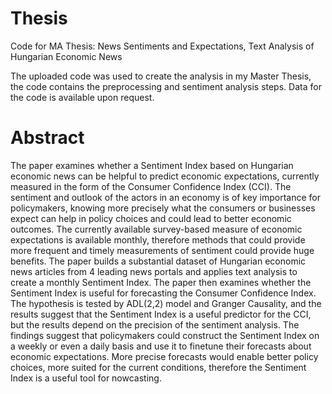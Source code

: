 # Thesis
Code for MA Thesis: News Sentiments and Expectations, Text Analysis of Hungarian Economic News

The uploaded code was used to create the analysis in my Master Thesis, the code contains the preprocessing and sentiment analysis steps.
Data for the code is available upon request.

# Abstract
The paper examines whether a Sentiment Index based on Hungarian economic news can be helpful to predict economic expectations, currently measured in the form of the Consumer Confidence Index (CCI). The sentiment and outlook of the actors in an economy is of key importance for policymakers, knowing more precisely what the consumers or businesses expect can help in policy choices and could lead to better economic outcomes. The currently available survey-based measure of economic expectations is available monthly, therefore methods that could provide more frequent and timely measurements of sentiment could provide huge benefits. The paper builds a substantial dataset of Hungarian economic news articles from 4 leading news portals and applies text analysis to create a monthly Sentiment Index. The paper then examines whether the Sentiment Index is useful for forecasting the Consumer Confidence Index. The hypothesis is tested by ADL(2,2) model and Granger Causality, and the results suggest that the Sentiment Index is a useful predictor for the CCI, but the results depend on the precision of the sentiment analysis. The findings suggest that policymakers could construct the Sentiment Index on a weekly or even a daily basis and use it to finetune their forecasts about economic expectations. More precise forecasts would enable better policy choices, more suited for the current conditions, therefore the Sentiment Index is a useful tool for nowcasting.
